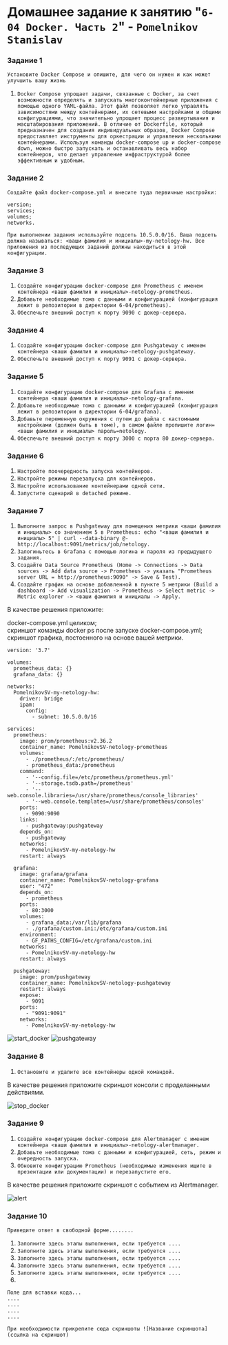 # Домашнее задание к занятию "`6-04 Docker. Часть 2`" - `Pomelnikov Stanislav`


### Задание 1

`Установите Docker Compose и опишите, для чего он нужен и как может улучшить вашу жизнь`

1. `Docker Compose упрощает задачи, связанные с Docker, за счет возможности определять и запускать многоконтейнерные приложения с помощью одного YAML-файла. Этот файл позволяет легко управлять зависимостями между контейнерами, их сетевыми настройками и общими конфигурациями, что значительно упрощает процесс развертывания и масштабирования приложений. В отличие от Dockerfile, который предназначен для создания индивидуальных образов, Docker Compose предоставляет инструменты для оркестрации и управления несколькими контейнерами. Используя команды docker-compose up и docker-compose down, можно быстро запускать и останавливать весь набор контейнеров, что делает управление инфраструктурой более эффективным и удобным.`



### Задание 2

`Создайте файл docker-compose.yml и внесите туда первичные настройки:`

`version;`  
`services;`  
`volumes;`  
`networks.`  

`При выполнении задания используйте подсеть 10.5.0.0/16. Ваша подсеть должна называться: <ваши фамилия и инициалы>-my-netology-hw. Все приложения из последующих заданий должны находиться в этой конфигурации.`


### Задание 3

1. `Создайте конфигурацию docker-compose для Prometheus с именем контейнера <ваши фамилия и инициалы>-netology-prometheus.`
2. `Добавьте необходимые тома с данными и конфигурацией (конфигурация лежит в репозитории в директории 6-04/prometheus).`
3. `Обеспечьте внешний доступ к порту 9090 c докер-сервера.`


### Задание 4

1. `Создайте конфигурацию docker-compose для Pushgateway с именем контейнера <ваши фамилия и инициалы>-netology-pushgateway.`
2. `Обеспечьте внешний доступ к порту 9091 c докер-сервера.`


### Задание 5

1. `Создайте конфигурацию docker-compose для Grafana с именем контейнера <ваши фамилия и инициалы>-netology-grafana.`
2. `Добавьте необходимые тома с данными и конфигурацией (конфигурация лежит в репозитории в директории 6-04/grafana).`
3. `Добавьте переменную окружения с путем до файла с кастомными настройками (должен быть в томе), в самом файле пропишите логин=<ваши фамилия и инициалы> пароль=netology.`
4. `Обеспечьте внешний доступ к порту 3000 c порта 80 докер-сервера.`

### Задание 6

1. `Настройте поочередность запуска контейнеров.`
2. `Настройте режимы перезапуска для контейнеров.`
3. `Настройте использование контейнерами одной сети.`
4. `Запустите сценарий в detached режиме.`


### Задание 7

1. `Выполните запрос в Pushgateway для помещения метрики <ваши фамилия и инициалы> со значением 5 в Prometheus: echo "<ваши фамилия и инициалы> 5" | curl --data-binary @- http://localhost:9091/metrics/job/netology.`
2. `Залогиньтесь в Grafana с помощью логина и пароля из предыдущего задания.`
3. `Cоздайте Data Source Prometheus (Home -> Connections -> Data sources -> Add data source -> Prometheus -> указать "Prometheus server URL = http://prometheus:9090" -> Save & Test).`
4. `Создайте график на основе добавленной в пункте 5 метрики (Build a dashboard -> Add visualization -> Prometheus -> Select metric -> Metric explorer -> <ваши фамилия и инициалы -> Apply.`

В качестве решения приложите:  

docker-compose.yml целиком;  
скриншот команды docker ps после запуске docker-compose.yml;  
скриншот графика, постоенного на основе вашей метрики.  

```
version: '3.7'

volumes:
  prometheus_data: {}
  grafana_data: {}

networks:
  PomelnikovSV-my-netology-hw:
    driver: bridge
    ipam:
      config:
        - subnet: 10.5.0.0/16

services:
  prometheus:
    image: prom/prometheus:v2.36.2
    container_name: PomelnikovSV-netology-prometheus
    volumes:
      - ./prometheus/:/etc/prometheus/
      - prometheus_data:/prometheus
    command:
      - '--config.file=/etc/prometheus/prometheus.yml'
      - '--storage.tsdb.path=/prometheus'
      - '--web.console.libraries=/usr/share/prometheus/console_libraries'
      - '--web.console.templates=/usr/share/prometheus/consoles'
    ports:
      - 9090:9090
    links:
      - pushgateway:pushgateway
    depends_on:
      - pushgateway
    networks:
      - PomelnikovSV-my-netology-hw
    restart: always

  grafana:
    image: grafana/grafana
    container_name: PomelnikovSV-netology-grafana
    user: "472"
    depends_on:
      - prometheus
    ports:
      - 80:3000
    volumes:
      - grafana_data:/var/lib/grafana
      - ./grafana/custom.ini:/etc/grafana/custom.ini
    environment:
      - GF_PATHS_CONFIG=/etc/grafana/custom.ini
    networks:
      - PomelnikovSV-my-netology-hw
    restart: always

  pushgateway:
    image: prom/pushgateway
    container_name: PomelnikovSV-netology-pushgateway
    restart: always
    expose:
      - 9091
    ports:
      - "9091:9091"
    networks:
      - PomelnikovSV-my-netology-hw

```
![start_docker](img/start_docker_compose.jpg)
![pushgateway](img/pushgateway.jpg)

### Задание 8

1. `Остановите и удалите все контейнеры одной командой.`

В качестве решения приложите скриншот консоли с проделанными действиями.

![stop_docker](img/stop_docker_compose.jpg)

### Задание 9

1. `Создайте конфигурацию docker-compose для Alertmanager с именем контейнера <ваши фамилия и инициалы>-netology-alertmanager.`
2. `Добавьте необходимые тома с данными и конфигурацией, сеть, режим и очередность запуска.`
3. `Обновите конфигурацию Prometheus (необходимые изменения ищите в презентации или документации) и перезапустите его.`

В качестве решения приложите скриншот с событием из Alertmanager.

![alert](img/alert_z9.jpg)

### Задание 10

`Приведите ответ в свободной форме........`

1. `Заполните здесь этапы выполнения, если требуется ....`
2. `Заполните здесь этапы выполнения, если требуется ....`
3. `Заполните здесь этапы выполнения, если требуется ....`
4. `Заполните здесь этапы выполнения, если требуется ....`
5. `Заполните здесь этапы выполнения, если требуется ....`
6. 

```
Поле для вставки кода...
....
....
....
....
```

`При необходимости прикрепитe сюда скриншоты
![Название скриншота](ссылка на скриншот)`
